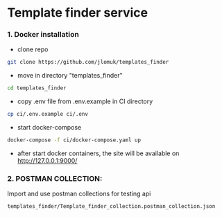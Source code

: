 # Template finder service

### 1. Docker installation

- clone repo

```sh
git clone https://github.com/jlomuk/templates_finder
```

- move in directory "templates_finder"

```sh
cd templates_finder
```

- copy .env file from .env.example in CI directory

```sh
cp ci/.env.example ci/.env
```

- start docker-compose

```sh
docker-compose -f ci/docker-compose.yaml up
```

- after start docker containers, the site will be available on http://127.0.0.1:9000/ 


### 2. POSTMAN COLLECTION:

Import and use postman collections for testing api

```sh
templates_finder/Template_finder_collection.postman_collection.json
```
